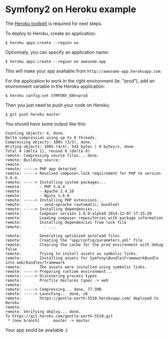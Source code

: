 Symfony2 on Heroku example
==========================

The [Heroku toolbelt](https://toolbelt.heroku.com) is required for next steps.

To deploy to Heroku, create an application:
```
$ heroku apps:create --region eu
```

Optionnaly, you can specify an application name:
```
$ heroku apps:create --region eu awesome-app
```
This will make your app available from `http://awesome-app.herokuapp.com`.


For the application to work in the right environment (ie. "prod"), add an
environment variable in the Heroku application:
```
$ heroku config:set SYMFONY_ENV=prod
```

Then you just need to push your code on Heroku:
```
$ git push heroku master
```
You should have some output like this:
```
Counting objects: 4, done.
Delta compression using up to 8 threads.
Compressing objects: 100% (3/3), done.
Writing objects: 100% (4/4), 543 bytes | 0 bytes/s, done.
Total 4 (delta 1), reused 0 (delta 0)
remote: Compressing source files... done.
remote: Building source:
remote: 
remote: -----> PHP app detected
remote: -----> Resolved composer.lock requirement for PHP to version 5.6.4.
remote: -----> Installing system packages...
remote:        - PHP 5.6.4
remote:        - Apache 2.4.10
remote:        - Nginx 1.6.0
remote: -----> Installing PHP extensions...
remote:        - zend-opcache (automatic; bundled)
remote: -----> Installing dependencies...
remote:        Composer version 1.0.0-alpha9 2014-12-07 17:15:20
remote:        Loading composer repositories with package information
remote:        Installing dependencies from lock file
remote:          - ...

remote:        Generating optimized autoload files
remote:        Creating the "app/config/parameters.yml" file
remote:        Clearing the cache for the prod environment with debug false
remote:        Trying to install assets as symbolic links.
remote:        Installing assets for Symfony\Bundle\FrameworkBundle into web/bundles/framework
remote:        The assets were installed using symbolic links.
remote: -----> Preparing runtime environment...
remote: -----> Discovering process types
remote:        Procfile declares types -> web
remote: 
remote: -----> Compressing... done, 77.5MB
remote: -----> Launching... done, v8
remote:        https://gentle-earth-5510.herokuapp.com/ deployed to Heroku
remote: 
remote: Verifying deploy... done.
To https://git.heroku.com/gentle-earth-5510.git
 * [new branch]      master -> master

```

Your app sould be available :)
